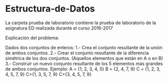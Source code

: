 # Estructura-de-Datos

La carpeta prueba de laboratorio contiene la prueba de laboratorio de la asignatura ED realizada durante el curso 2016-2017

Explicación del problema:

Dados dos conjuntos de enteros:
1.- Crea el conjunto resultante de la unión de ambos conjuntos.
2.- Crear el conjunto resultante de la diferencia simétrica de los dos conjuntos. (Aquellos elementos que están en A o en B)
3.- Construir un nuevo conjunto resultante de los 5 elementos más grandes de ambos conjuntos.
Ejemplo:
A = {1, 2, 3, 4, 5}               B = {2, 4, 7, 9}
       C = {1, 2, 3, 4, 5, 7, 9}
       C={1, 3, 5, 7, 9}
       C={3, 4, 5, 7, 9}

